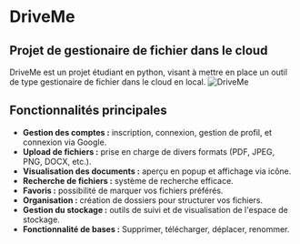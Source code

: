 # DriveMe

## Projet de gestionaire de fichier dans le cloud
DriveMe est un projet étudiant en python, visant à mettre en place un outil de type gestionaire de fichier dans le cloud en local.
![DriveMe](https://github.com/user-attachments/assets/f53269a5-1ca4-4df1-9f50-21992722a0a3)

## Fonctionnalités principales
- **Gestion des comptes :** inscription, connexion, gestion de profil, et connexion via Google.
- **Upload de fichiers :** prise en charge de divers formats (PDF, JPEG, PNG, DOCX, etc.).
- **Visualisation des documents :** aperçu en popup et affichage via icône.
- **Recherche de fichiers :** système de recherche efficace.
- **Favoris :** possibilité de marquer vos fichiers préférés.
- **Organisation :** création de dossiers pour structurer vos fichiers.
- **Gestion du stockage :** outils de suivi et de visualisation de l'espace de stockage.
- **Fonctionnalité de bases :** Supprimer, télécharger, déplacer, renommer.




